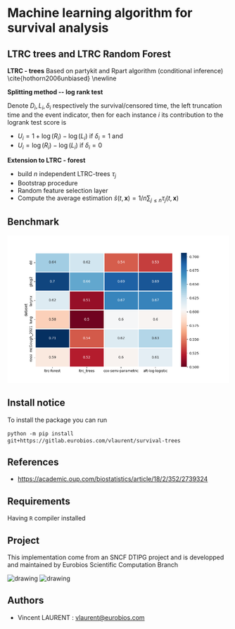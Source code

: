 # Machine learning algorithm for survival analysis

## LTRC trees and LTRC Random Forest

**LTRC - trees** Based on partykit and Rpart algorithm (conditional inference) \cite{hothorn2006unbiased} \newline


**Splitting method -- log rank test**

Denote $`D_i, L_i, \delta_i`$ respectively the survival/censored time, the left truncation time and the event indicator, then for each instance $`i`$ its contribution to the logrank test score is

- $`U_i = 1 + \log(R_i) - \log(L_i)`$ if  $`\delta_i = 1`$  and
- $`U_i = \log(R_i) - \log(L_i)`$   if $`\delta_i = 0`$


**Extension to LTRC - forest**


- build $`n`$ independent LTRC-trees $`\tau_j`$
- Bootstrap procedure
- Random feature selection layer
- Compute the average estimation $`\hat{s}(t, \textbf{x}) = 1/n\sum_{j \leqslant n} \tau_j(t, \textbf{x})`$



## Benchmark

![benchmark](public/benchmark.png)

## Install notice

To install the package you can run


    python -m pip install git+https://gitlab.eurobios.com/vlaurent/survival-trees



## References

* https://academic.oup.com/biostatistics/article/18/2/352/2739324

## Requirements

Having `R` compiler installed

## Project

This implementation come from an SNCF DTIPG project and is developped and maintained by Eurobios Scientific Computation Branch

<img src="https://www.startpage.com/av/proxy-image?piurl=https%3A%2F%2Fencrypted-tbn0.gstatic.com%2Fimages%3Fq%3Dtbn%3AANd9GcQi-hXNsyumecBbKpKK9YZcqXtSK9OLfAKCgx9WDlKi00WW8JKw%26s&sp=1649249923Td554cdd4435d0f6a7eecbaa09d9b67e14ce96e06eb0e754fb87d16a04ea914a3" alt="drawing" width="100"/>

<img src="https://www.startpage.com/av/proxy-image?piurl=https%3A%2F%2Fencrypted-tbn0.gstatic.com%2Fimages%3Fq%3Dtbn%3AANd9GcQrQfke_YiVKohDY_QyceY3MqLAQwPcXNfolr554ksBuhXRcxk%26s&sp=1649250639T6a572008fa85254fff6c071a5ecfdb6756ba0abdcd1279e7cf6fb489d226caa5" alt="drawing" width="175"/>


## Authors

- Vincent LAURENT : vlaurent@eurobios.com
